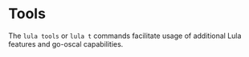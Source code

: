 # Tools

The `lula tools` or `lula t` commands facilitate usage of additional Lula features and go-oscal capabilities.